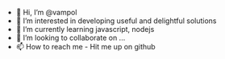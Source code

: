 - 👋 Hi, I’m @vampol
- 👀 I’m interested in developing useful and delightful solutions
- 🌱 I’m currently learning javascript, nodejs
- 💞️ I’m looking to collaborate on ...
- 📫 How to reach me - Hit me up on github

<!---
vampol/vampol is a ✨ special ✨ repository because its `README.md` (this file) appears on your GitHub profile.
You can click the Preview link to take a look at your changes.
--->
